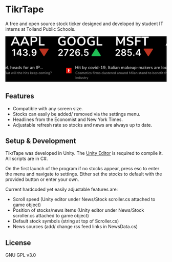 # TikrTape
A free and open source stock ticker designed and developed by student IT interns at Tolland Public Schools. 

![screenshot](https://github.com/Tolland-Public-Schools/TikrTape/blob/main/ScreenShot.png)

## Features

- Compatible with any screen size.
- Stocks can easily be added/ removed via the settings menu.
- Headlines from the Economist and New York Times.
- Adjustable refresh rate so stocks and news are always up to date.

## Setup & Development

TikrTape was developed in Unity. The [Unity Editor](https://unity3d.com/unity/whats-new/) is required to compile it. All scripts are in C#.

On the first launch of the program if no stocks appear, press esc to enter the menu and navigate to settings. Either set the stocks to default with the provided button or enter your own.

Current hardcoded yet easily adjustable features are:

 - Scroll speed (Unity editor under News/Stock scroller.cs attached to game object) 
 - Position of stocks/news items (Unity editor under News/Stock scroller.cs attached to game object)
 - Default stock symbols (string at top of Scroller.cs)
 - News sources (add/ change rss feed links in NewsData.cs)

## License
GNU GPL v3.0

